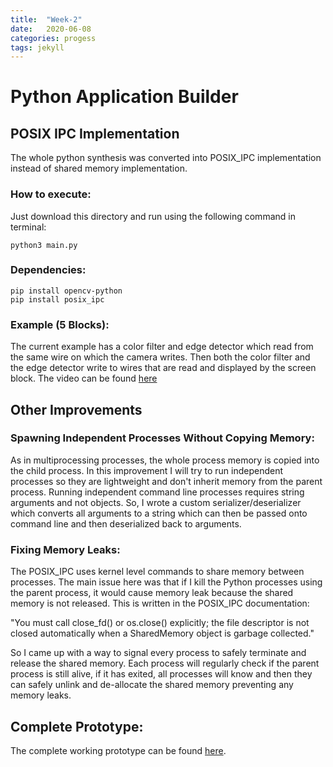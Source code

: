 ```yaml
---
title:  "Week-2"
date:   2020-06-08
categories: progess
tags: jekyll
---
```


# Python Application Builder

## POSIX IPC Implementation
The whole python synthesis was converted into POSIX_IPC implementation instead of shared memory implementation.

### How to execute:
Just download this directory and run using the following command in terminal:
```
python3 main.py
```

### Dependencies:
```
pip install opencv-python
pip install posix_ipc
```

### Example (5 Blocks):
The current example has a color filter and edge detector which read from the same wire on which the camera writes. Then both the color filter and the edge detector write to wires that are read and displayed by the screen block. The video can be found [here](youtube.com)


## Other Improvements

### Spawning Independent Processes Without Copying Memory:

As in multiprocessing processes, the whole process memory is copied into the child process. In this improvement I will try to run independent processes so they are lightweight and don't inherit memory from the parent process.
Running independent command line processes requires string arguments and not objects.
So, I wrote a custom serializer/deserializer which converts all arguments to a string which can then be passed onto command line and then deserialized back to arguments.


### Fixing Memory Leaks:
The POSIX_IPC uses kernel level commands to share memory between processes. The main issue here was that if I kill the Python processes using the parent process, it would cause memory leak because the shared memory is not released. This is written in the POSIX_IPC documentation:

"You must call close_fd() or os.close() explicitly; the file descriptor is not closed automatically when a SharedMemory object is garbage collected."

So I came up with a way to signal every process to safely terminate and release the shared memory.
Each process will regularly check if the parent process is still alive, if it has exited, all processes will know and then they can safely unlink and de-allocate the shared memory preventing any memory leaks.

## Complete Prototype:
The complete working prototype can be found [here](https://github.com/TheRoboticsClub/colab-gsoc2020-Muhammad_Taha/tree/master/Prototype).

